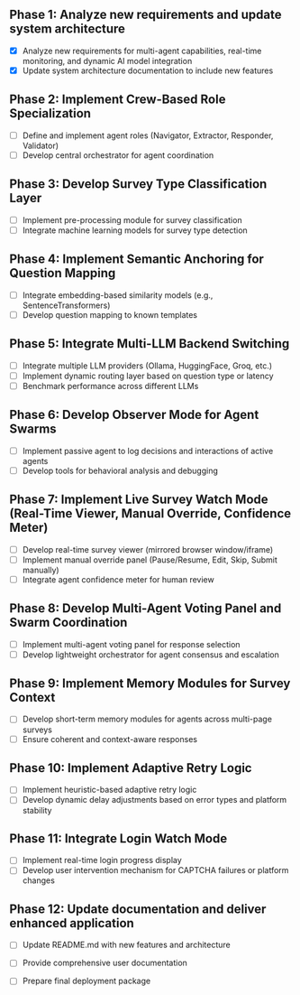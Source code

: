 ## Phase 1: Analyze new requirements and update system architecture
- [x] Analyze new requirements for multi-agent capabilities, real-time monitoring, and dynamic AI model integration
- [x] Update system architecture documentation to include new features

## Phase 2: Implement Crew-Based Role Specialization
- [ ] Define and implement agent roles (Navigator, Extractor, Responder, Validator)
- [ ] Develop central orchestrator for agent coordination

## Phase 3: Develop Survey Type Classification Layer
- [ ] Implement pre-processing module for survey classification
- [ ] Integrate machine learning models for survey type detection

## Phase 4: Implement Semantic Anchoring for Question Mapping
- [ ] Integrate embedding-based similarity models (e.g., SentenceTransformers)
- [ ] Develop question mapping to known templates

## Phase 5: Integrate Multi-LLM Backend Switching
- [ ] Integrate multiple LLM providers (Ollama, HuggingFace, Groq, etc.)
- [ ] Implement dynamic routing layer based on question type or latency
- [ ] Benchmark performance across different LLMs

## Phase 6: Develop Observer Mode for Agent Swarms
- [ ] Implement passive agent to log decisions and interactions of active agents
- [ ] Develop tools for behavioral analysis and debugging

## Phase 7: Implement Live Survey Watch Mode (Real-Time Viewer, Manual Override, Confidence Meter)
- [ ] Develop real-time survey viewer (mirrored browser window/iframe)
- [ ] Implement manual override panel (Pause/Resume, Edit, Skip, Submit manually)
- [ ] Integrate agent confidence meter for human review

## Phase 8: Develop Multi-Agent Voting Panel and Swarm Coordination
- [ ] Implement multi-agent voting panel for response selection
- [ ] Develop lightweight orchestrator for agent consensus and escalation

## Phase 9: Implement Memory Modules for Survey Context
- [ ] Develop short-term memory modules for agents across multi-page surveys
- [ ] Ensure coherent and context-aware responses

## Phase 10: Implement Adaptive Retry Logic
- [ ] Implement heuristic-based adaptive retry logic
- [ ] Develop dynamic delay adjustments based on error types and platform stability

## Phase 11: Integrate Login Watch Mode
- [ ] Implement real-time login progress display
- [ ] Develop user intervention mechanism for CAPTCHA failures or platform changes

## Phase 12: Update documentation and deliver enhanced application
- [ ] Update README.md with new features and architecture
- [ ] Provide comprehensive user documentation
- [ ] Prepare final deployment package

